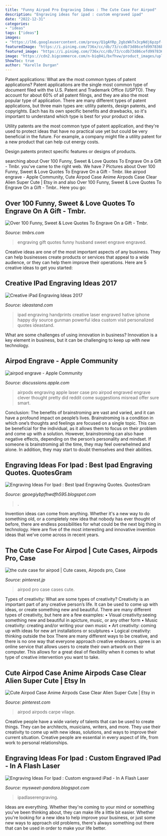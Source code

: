 ```yaml
---
title: "Funny Airpod Pro Engraving Ideas : The Cute Case For Airpod"
description: "Engraving ideas for ipad : custom engraved ipad"
date: "2022-12-31"
categories:
- "ideas"
tags: ["ideas"]
images:
- "https://lh6.googleusercontent.com/proxy/Q1gAYRp_2gbzWkTx3cpNdj6pzpf-gFJHGIVtyi0kqZfbfcuLUpslEP7e5IcqvmU0rGbvWJcFtTqazjybWraw5BYnGzQrQIF6P-2NkQF3bgeDsvts-seosguF8J2vmL0_QUTgUl1aD-c3c7APOlMYJ9SGm6qhyZ-djQ=w1200-h630-p-k-no-nu"
featuredImage: "https://i.pinimg.com/736x/cc/db/73/ccdb73d86cefd997836b142325e9f839.jpg"
featured_image: "https://i.pinimg.com/736x/cc/db/73/ccdb73d86cefd997836b142325e9f839.jpg"
image: "https://cdn2.bigcommerce.com/n-biq04i/bxfhvw/product_images/uploaded_images/engraved-gift-ideas-watch-tmbr-ct.jpg"
ShowToc: true
author: "Karelle Durgan"
---
```



Patent applications: What are the most common types of patent applications?
Patent applications are the single most common type of document filed with the U.S. Patent and Trademark Office (USPTO). They account for about 60% of all patent filings, and they are also the most popular type of application.
There are many different types of patent applications, but three main types are: utility patents, design patents, and copyrights. Each has its own specific benefits and drawbacks, so it's important to understand which type is best for your product or idea.

 Utility patents are the most common type of patent application, and they're used to protect ideas that have no practical use yet but could be very beneficial in the future. For example, a company might file a utility patent for a new product that can help cut energy costs.

Design patents protect specific features or designs of products.

	

		
searching about Over 100 Funny, Sweet &amp; Love Quotes To Engrave On a Gift - Tmbr. you've came to the right web. We have 7 Pictures about Over 100 Funny, Sweet &amp; Love Quotes To Engrave On a Gift - Tmbr. like airpod engrave - Apple Community, Cute Airpod Case Anime Airpods Case Clear Alien Super Cute | Etsy in and also Over 100 Funny, Sweet &amp; Love Quotes To Engrave On a Gift - Tmbr.. Here you go:
		
    
## Over 100 Funny, Sweet &amp; Love Quotes To Engrave On A Gift - Tmbr.

<img loading=lazy src="https://cdn2.bigcommerce.com/n-biq04i/bxfhvw/product_images/uploaded_images/engraved-gift-ideas-watch-tmbr-ct.jpg" onerror="this.onerror=null;this.src='https://tse1.mm.bing.net/th?id=OIP._BUN9CAFO-JV8wMXcwI-_QHaDb&amp;pid=15.1';" alt="Over 100 Funny, Sweet &amp; Love Quotes To Engrave On a Gift - Tmbr.">

_Source: tmbrs.com_

>engraving gift quotes funny husband sweet engrave engraved. 

	

Creative ideas are one of the most important aspects of any business. They can help businesses create products or services that appeal to a wide audience, or they can help them improve their operations. Here are 5 creative ideas to get you started: 

    
## Creative IPad Engraving Ideas 2017

<img loading=lazy src="https://ideastand.com/wp-content/uploads/2015/05/ipad-engraving-ideas/2-ipad-engraving-ideas.jpg" onerror="this.onerror=null;this.src='https://tse3.mm.bing.net/th?id=OIP.mrhBZ-TSbaNytj_5zYGdeAHaLL&amp;pid=15.1';" alt="Creative iPad Engraving Ideas 2017">

_Source: ideastand.com_

>ipad engraving handprints creative laser engraved hative iphone happy diy source gunman powerful idea custom visit personalized quotes ideastand. 

	

What are some challenges of using innovation in business?
Innovation is a key element in business, but it can be challenging to keep up with new technology.

    
## Airpod Engrave - Apple Community

<img loading=lazy src="https://discussions.apple.com/content/attachment/3fd2182c-7ab8-4690-8b07-6554d3f5e9ce" onerror="this.onerror=null;this.src='https://tse4.mm.bing.net/th?id=OIP.NCT4O84A0GtCKGdcPySDOQHaJ4&amp;pid=15.1';" alt="airpod engrave - Apple Community">

_Source: discussions.apple.com_

>airpods engraving apple laser case pro airpod engraved engrave clever thought pretty did reddit come suggestions misread offer sure smart. 

	

Conclusion: The benefits of brainstroming are vast and varied, and it can have a profound impact on people’s lives.
Brainstroming is a condition in which one’s thoughts and feelings are focused on a single topic. This can be beneficial for the individual, as it allows them to focus on their problem and come up with a solution. However, brainstroming can also have negative effects, depending on the person’s personality and mindset. If someone is brainstroming all the time, they may feel overwhelmed and alone. In addition, they may start to doubt themselves and their abilities.

    
## Engraving Ideas For Ipad : Best Ipad Engraving Quotes. QuotesGram

<img loading=lazy src="https://lh6.googleusercontent.com/proxy/Q1gAYRp_2gbzWkTx3cpNdj6pzpf-gFJHGIVtyi0kqZfbfcuLUpslEP7e5IcqvmU0rGbvWJcFtTqazjybWraw5BYnGzQrQIF6P-2NkQF3bgeDsvts-seosguF8J2vmL0_QUTgUl1aD-c3c7APOlMYJ9SGm6qhyZ-djQ=w1200-h630-p-k-no-nu" onerror="this.onerror=null;this.src='https://tse3.mm.bing.net/th?id=OIP.m8IAI4zHVe6ARBLFDv69jQHaHx&amp;pid=15.1';" alt="Engraving Ideas For Ipad : Best Ipad Engraving Quotes. QuotesGram">

_Source: gpoegiybpfhwdfh595.blogspot.com_

>. 

	

Invention ideas can come from anything. Whether it's a new way to do something old, or a completely new idea that nobody has ever thought of before, there are endless possibilities for what could be the next big thing in technology. Here are five of the most interesting and innovative invention ideas that we've come across in recent years.

    
## The Cute Case For Airpod | Cute Cases, Airpods Pro, Case

<img loading=lazy src="https://i.pinimg.com/736x/cc/db/73/ccdb73d86cefd997836b142325e9f839.jpg" onerror="this.onerror=null;this.src='https://tse4.mm.bing.net/th?id=OIP.-a3G3fB8A_iJIdkRshb8lAHaHa&amp;pid=15.1';" alt="the cute case for airpod | Cute cases, Airpods pro, Case">

_Source: pinterest.jp_

>airpod pro case cases cute. 

	

Types of creativity: What are some types of creativity?
Creativity is an important part of any creative person’s life. It can be used to come up with ideas, or create something new and beautiful. There are many different types of creativity, but here are a few examples: 
• Visual creativity:seeing something new and beautiful in apicture, music, or any other form 
• Music creativity: creating and/or writing your own music 
• Art creativity: coming up with ideas for new art installations or sculptures 
• Logical creativity: thinking outside the box 
There are many different ways to be creative, and there is no one way that everyone approach creative endeavors. spree is an online service that allows users to create their own artwork on their computer. This allows for a great deal of flexibility when it comes to what type of creative intervention you want to take.

    
## Cute Airpod Case Anime Airpods Case Clear Alien Super Cute | Etsy In

<img loading=lazy src="https://i.pinimg.com/736x/63/8c/47/638c47bc0626c034ae9ea0abbe868d6a.jpg" onerror="this.onerror=null;this.src='https://tse4.mm.bing.net/th?id=OIP.Su6-pIwGDbHTHfoORUUG2gHaGN&amp;pid=15.1';" alt="Cute Airpod Case Anime Airpods Case Clear Alien Super Cute | Etsy in">

_Source: pinterest.com_

>airpod airpods carpe vilage. 

	

Creative people have a wide variety of talents that can be used to create things. They can be architects, musicians, writers, and more. They use their creativity to come up with new ideas, solutions, and ways to improve their current situation. Creative people are essential in every aspect of life, from work to personal relationships.

    
## Engraving Ideas For Ipad : Custom Engraved IPad - In A Flash Laser

<img loading=lazy src="http://ipadlaserengraving.com/wp-content/uploads/2012/11/Beech-Street-Capital-iPad-Engraving.jpg" onerror="this.onerror=null;this.src='https://tse3.mm.bing.net/th?id=OIP.rQ_C-GHSyW-uHs6TkMboNgHaID&amp;pid=15.1';" alt="Engraving Ideas For Ipad : Custom engraved iPad - In A Flash Laser">

_Source: mysweet-pandora.blogspot.com_

>ipadlaserengraving. 

	

Ideas are everything. Whether they're coming to your mind or something you've been thinking about, they can make life a little bit easier. Whether you're looking for a new idea to help improve your business, or just some new ways to approach old problems, there's always something out there that can be used in order to make your life better.


